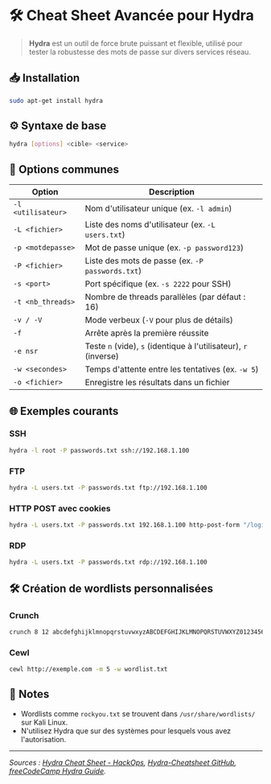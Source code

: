 
# 🛠️ Cheat Sheet Avancée pour Hydra

> **Hydra** est un outil de force brute puissant et flexible, utilisé pour tester la robustesse des mots de passe sur divers services réseau.

## 📥 Installation

```bash
sudo apt-get install hydra
```

## ⚙️ Syntaxe de base

```bash
hydra [options] <cible> <service>
```

## 🧾 Options communes

| Option            | Description                                                                 |
|-------------------|-----------------------------------------------------------------------------|
| `-l <utilisateur>` | Nom d'utilisateur unique (ex. `-l admin`)                                  |
| `-L <fichier>`     | Liste des noms d'utilisateur (ex. `-L users.txt`)                          |
| `-p <motdepasse>`  | Mot de passe unique (ex. `-p password123`)                                 |
| `-P <fichier>`     | Liste des mots de passe (ex. `-P passwords.txt`)                           |
| `-s <port>`        | Port spécifique (ex. `-s 2222` pour SSH)                                   |
| `-t <nb_threads>`  | Nombre de threads parallèles (par défaut : 16)                             |
| `-v / -V`          | Mode verbeux (`-V` pour plus de détails)                                   |
| `-f`               | Arrête après la première réussite                                          |
| `-e nsr`           | Teste `n` (vide), `s` (identique à l'utilisateur), `r` (inverse)           |
| `-w <secondes>`    | Temps d'attente entre les tentatives (ex. `-w 5`)                          |
| `-o <fichier>`     | Enregistre les résultats dans un fichier                                   |

## 🌐 Exemples courants

### SSH
```bash
hydra -l root -P passwords.txt ssh://192.168.1.100
```

### FTP
```bash
hydra -L users.txt -P passwords.txt ftp://192.168.1.100
```

### HTTP POST avec cookies
```bash
hydra -L users.txt -P passwords.txt 192.168.1.100 http-post-form "/login.php:username=^USER^&password=^PASS^:F=Identifiants incorrects.:Cookie=PHPSESSID=abcdef1234567890"
```

### RDP
```bash
hydra -L users.txt -P passwords.txt rdp://192.168.1.100
```

## 🛠️ Création de wordlists personnalisées

### Crunch
```bash
crunch 8 12 abcdefghijklmnopqrstuvwxyzABCDEFGHIJKLMNOPQRSTUVWXYZ0123456789 -o wordlist.txt
```

### Cewl
```bash
cewl http://exemple.com -m 5 -w wordlist.txt
```

## 📝 Notes
- Wordlists comme `rockyou.txt` se trouvent dans `/usr/share/wordlists/` sur Kali Linux.
- N'utilisez Hydra que sur des systèmes pour lesquels vous avez l'autorisation.

---

*Sources : [Hydra Cheat Sheet - HackOps](https://hackops.fr/hydra-cheat-sheet/), [Hydra-Cheatsheet GitHub](https://github.com/frizb/Hydra-Cheatsheet), [freeCodeCamp Hydra Guide](https://www.freecodecamp.org/news/how-to-use-hydra-pentesting-tutorial/).*
